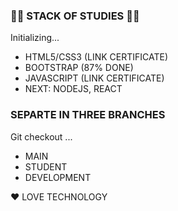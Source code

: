 ### 🐱‍👤 STACK OF STUDIES 🐱‍👤

Initializing...

- HTML5/CSS3 (LINK CERTIFICATE)
- BOOTSTRAP  (87% DONE)
- JAVASCRIPT (LINK CERTIFICATE)
- NEXT: NODEJS, REACT

### SEPARTE IN THREE BRANCHES

Git checkout ...

- MAIN
- STUDENT
- DEVELOPMENT


❤ LOVE TECHNOLOGY
